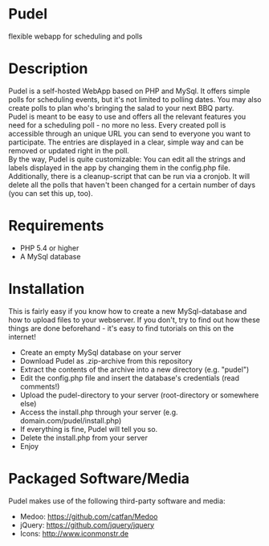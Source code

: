 # Pudel
flexible webapp for scheduling and polls

# Description
Pudel is a self-hosted WebApp based on PHP and MySql. It offers simple polls for scheduling events, but it's not limited to polling dates. You may also create polls to plan who's bringing the salad to your next BBQ party.  
Pudel is meant to be easy to use and offers all the relevant features you need for a scheduling poll - no more no less. Every created poll is accessible through an unique URL you can send to everyone you want to participate. The entries are displayed in a clear, simple way and can be removed or updated right in the poll.  
By the way, Pudel is quite customizable: You can edit all the strings and labels displayed in the app by changing them in the config.php file.  
Additionally, there is a cleanup-script that can be run via a cronjob. It will delete all the polls that haven't been changed for a certain number of days (you can set this up, too).  

# Requirements
- PHP 5.4 or higher  
- A MySql database  

# Installation
This is fairly easy if you know how to create a new MySql-database and how to upload files to your webserver. If you don't, try to find out how these things are done beforehand - it's easy to find tutorials on this on the internet!
- Create an empty MySql database on your server
- Download Pudel as .zip-archive from this repository
- Extract the contents of the archive into a new directory (e.g. "pudel")
- Edit the config.php file and insert the database's credentials (read comments!)
- Upload the pudel-directory to your server (root-directory or somewhere else)
- Access the install.php through your server (e.g. domain.com/pudel/install.php)
- If everything is fine, Pudel will tell you so.
- Delete the install.php from your server
- Enjoy

# Packaged Software/Media
Pudel makes use of the following third-party software and media:
- Medoo: https://github.com/catfan/Medoo
- jQuery: https://github.com/jquery/jquery
- Icons: http://www.iconmonstr.de


